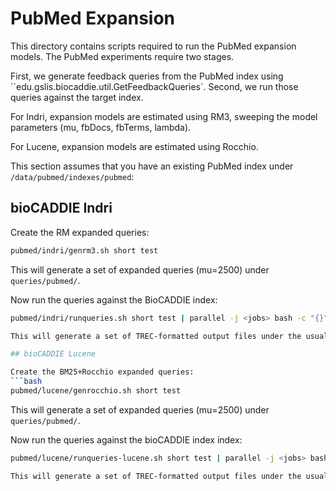 # PubMed Expansion

This directory contains scripts required to run the PubMed expansion models. The PubMed experiments require two stages.  

First, we generate feedback queries from the PubMed index using ``edu.gslis.biocaddie.util.GetFeedbackQueries`. Second, we run those queries against the target index.

For Indri, expansion models are estimated using RM3, sweeping the model parameters (mu, fbDocs, fbTerms, lambda).

For Lucene, expansion models are estimated using Rocchio.

This section assumes that you have an existing PubMed index under ``/data/pubmed/indexes/pubmed``:

## bioCADDIE Indri

Create the RM expanded queries:
```bash
pubmed/indri/genrm3.sh short test
```
This will generate a set of expanded queries (mu=2500) under ``queries/pubmed/``. 

Now run the queries against the BioCADDIE index:
```bash
pubmed/indri/runqueries.sh short test | parallel -j <jobs> bash -c "{}"

This will generate a set of TREC-formatted output files under the usual ``output`` directory.

## bioCADDIE Lucene

Create the BM25+Rocchio expanded queries:
```bash
pubmed/lucene/genrocchio.sh short test
```
This will generate a set of expanded queries (mu=2500) under ``queries/pubmed/``. 

Now run the queries against the bioCADDIE index index:
```bash
pubmed/lucene/runqueries-lucene.sh short test | parallel -j <jobs> bash -c "{}"

This will generate a set of TREC-formatted output files under the usual ``output`` directory.
